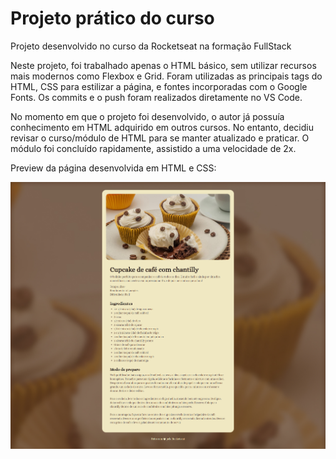 # Projeto prático do curso

Projeto desenvolvido no curso da Rocketseat na formação FullStack

Neste projeto, foi trabalhado apenas o HTML básico, sem utilizar recursos mais modernos como Flexbox e Grid. Foram utilizadas as principais tags do HTML, CSS para estilizar a página, e fontes incorporadas com o Google Fonts. Os commits e o push foram realizados diretamente no VS Code.

No momento em que o projeto foi desenvolvido, o autor já possuía conhecimento em HTML adquirido em outros cursos. No entanto, decidiu revisar o curso/módulo de HTML para se manter atualizado e praticar. O módulo foi concluído rapidamente, assistido a uma velocidade de 2x.

Preview da página desenvolvida em HTML e CSS:

![Imagem do projeto](assets/img-do-projeto.png)